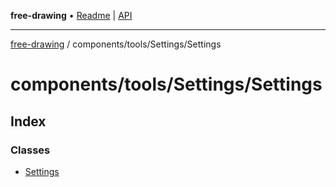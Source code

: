 **free-drawing** • [Readme](../../../../README.md) \| [API](../../../../modules.md)

***

[free-drawing](../../../../README.md) / components/tools/Settings/Settings

# components/tools/Settings/Settings

## Index

### Classes

- [Settings](classes/Settings.md)
